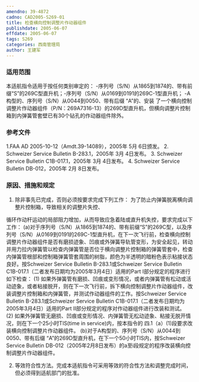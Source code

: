 ```yaml
---
amendno: 39-4872
cadno: CAD2005-S269-01
title: 检查横向控制调整片作动器组件
publishdate: 2005-06-07
effdate: 2005-06-07
tags: S269
categories: 西南管理局
author: 王建军
---
```


### 适用范围 
本适航指令适用于按任何类别审定的： -序列号（S/N）从1865到1874的、带有前缀“S”的269C型直升机；-序列号（S/N）从0169到0191的269C-1型直升机； -A构型的、序列号（S/N）从0044到0050、带有后缀 “A”的、安装
了一个横向控制调整片作动器组件（P/N：269A7316-13）的269D型直升机，但横向调整片控制箱到内弹簧管套壁已有30个钻孔的作动器组件除外。

### 参考文件
1.FAA 
AD 2005-10-12（Amdt.39-14089），2005年 5月 6日颁发。 
2.
Schweizer Service Bulletin B-283.1，2005年 3月 4日发布。 
3.
Schweizer Service Bulletin C1B-017.1，2005年 3月 4日发布。 
4.
Schweizer Service Bulletin DB-012，2005年 2月 8日发布。


### 原因、措施和规定 
1. 	除非事先已完成，否则必须按要求完成下列工作： 为了防止内弹簧脱离横向调整片控制箱，导致相关的调整片失控、

  
循环作动杆运动的局部阻力增加，从而导致应急着陆或直升机失控，要求完成以下工作： 
(a)对于序列号（S/N）从1865到1874的、带有前缀“S”的269C型，以及序列号（S/N）从0169到0191的269C-1型直升机，在下一次飞行前，检查横向控制调整片作动器组件是否有磨损迹象、凹痕或外弹簧导轨管变形，为安全起见，转动并用力拉内弹簧管以检查内弹簧管是否位于横向调整片控制箱的弹簧管套中，检查内弹簧管根部和控制箱弹簧管套周围的树脂，颜色为半透明的暗粉色表示粘接状态良好。按Schweizer Service Bulletin B-283.1或Schweizer Service Bulletin C1B-017.1（二者发布日期均为2005年3月4日）适用的Part Ⅰ部分规定的程序进行如下检查： 
(1)
如果外弹簧管有磨损、凹痕或变形情况，或者内弹簧管有松动或活动迹象，或者粘接脱开，则在下一次飞行前，拆下横向控制调整片作动器组件，改装调整片控制箱和内弹簧管，并测试作动器组件的工作。按Schweizer Service Bulletin B-283.1或Schweizer Service Bulletin C1B-017.1（二者发布日期均为2005年3月4日）适用的Part Ⅱ部分规定的程序对作动器组件进行改装和测试。 
(2) 如果外弹簧管无磨损、凹痕或变形情况、内弹簧管无松动迹象、粘接无脱开情况，则在下一个25小时TIS(time in service)内，按本指令的
四.1（a）(1)段要求改装横向控制调整片作动器组件。 
(b)对于A构型的、序列号（S/N）从0044到0050、带有后缀 “A”的269D型直升机，在下一个50小时TIS内，按Schweizer Service Bulletin DB-012（2005年2月8日发布）的a至i段规定的程序改装横向控制调整片作动器组件。 

2. 等效符合性方法。完成本适航指令可采用等效的符合性方法和调整完成时间，但必须得到适航部门的批准。
